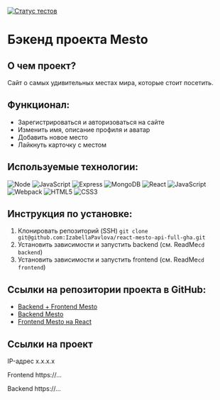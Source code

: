 [![Статус тестов](../../actions/workflows/tests.yml/badge.svg)](../../actions/workflows/tests.yml)

# Бэкенд проекта Mesto

## О чем проект?

Сайт о самых удивительных местах мира, которые стоит посетить.

## Функционал:

- Зарегистрироваться и авторизоваться на сайте
- Изменить имя, описание профиля и аватар
- Добавить новое место
- Лайкнуть карточку с местом

## Используемые технологии:

![Node](https://img.shields.io/badge/-Node-090909?style=for-the-badge&logo=Node)
![JavaScript](https://img.shields.io/badge/-JavaScript-090909?style=for-the-badge&logo=JavaScript)
![Express](https://img.shields.io/badge/-Express-090909?style=for-the-badge&logo=Express)
![MongoDB](https://img.shields.io/badge/-MongoDB-090909?style=for-the-badge&logo=MongoDB)
![React](https://img.shields.io/badge/-React-090909?style=for-the-badge&logo=React)
![JavaScript](https://img.shields.io/badge/-JavaScript-090909?style=for-the-badge&logo=JavaScript)
![Webpack](https://img.shields.io/badge/-Webpack-090909?style=for-the-badge&logo=Webpack)
![HTML5](https://img.shields.io/badge/-HTML5-090909?style=for-the-badge&logo=HTML5)
![CSS3](https://img.shields.io/badge/-CSS3-090909?style=for-the-badge&logo=CSS3)

## Инструкция по установке:
1. Клонировать репозиторий (SSH)
`git clone git@github.com:IzabellaPavlova/react-mesto-api-full-gha.git`
2. Установить зависимости и запустить backend (см. ReadMe`cd backend`)
3. Установить зависимости и запустить frontend (см. ReadMe`cd frontend`)

## Ссылки на репозитории проекта в GitHub:
* [Backend + Frontend Mesto](https://github.com/IzabellaPavlova/react-mesto-api-full-gha)
* [Backend Mesto](https://github.com/IzabellaPavlova/express-mesto-gha)
* [Frontend Mesto на React](https://github.com/IzabellaPavlova/react-mesto-auth)
## Ссылки на проект

IP-адрес x.x.x.x

Frontend https://...

Backend https://...
